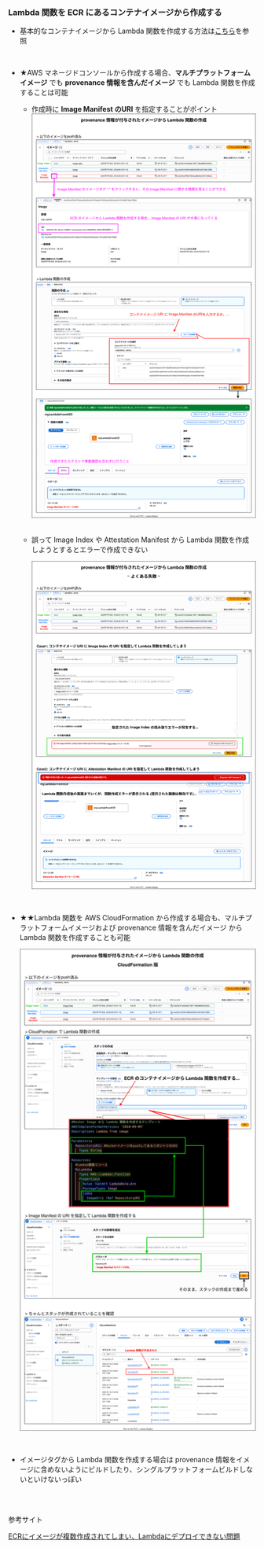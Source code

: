 ### Lambda 関数を ECR にあるコンテナイメージから作成する

- 基本的なコンテナイメージから Lambda 関数を作成する方法は[こちら]()を参照

<br>

- ★AWS マネージドコンソールから作成する場合、**マルチプラットフォームイメージ** でも **provenance 情報を含んだイメージ** でも Lambda 関数を作成することは可能

    - 作成時に **Image Manifest のURI** を指定することがポイント
        <img src="./img/Lambda-From-Container-Image-with-Provenance_1.svg" />

    <br>

    - 誤って Image Index や Attestation Manifest から Lambda 関数を作成しようとするとエラーで作成できない

        <img src="./img/Lambda-From-Container-Image-with-Provenance_2.svg" />

<br>

- ★★Lambda 関数を AWS CloudFormation から作成する場合も、マルチプラットフォームイメージおよび provenance 情報を含んだイメージ から Lambda 関数を作成することも可能

    <img src="./img/Lambda-From-Container-Image-with-Provenance_3.svg" />

<br>

- イメージタグから Lambda 関数を作成する場合は provenance 情報をイメージに含めないようにビルドしたり、シングルプラットフォームビルドしないといけないっぽい

<br>
<br>

参考サイト

[ECRにイメージが複数作成されてしまい、Lambdaにデプロイできない問題](https://qiita.com/har1101/items/40717ac600559a6cb1bb#provenanceオプションとは)